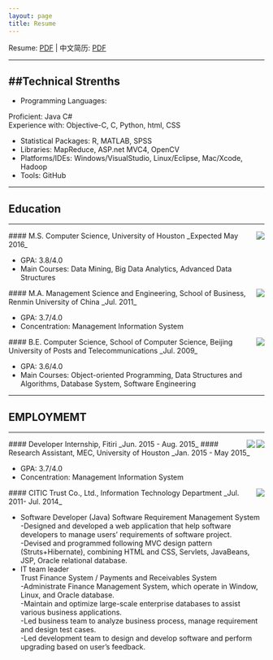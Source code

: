 ```yaml
---
layout: page
title: Resume
---
```


Resume: [PDF](http://www.yiwenshi.com/files/YiwenShi_CV.pdf) | 中文简历: [PDF](http://www.yiwenshi.com/files/YiwenShi_CV_cn.pdf)
***
##Technical Strenths
---
- Programming Languages: 

Proficient: Java C# <br>
Experience with: Objective-C, C, Python, html, CSS 

- Statistical Packages: R, MATLAB, SPSS
- Libraries: MapReduce, ASP.net MVC4, OpenCV 
- Platforms/IDEs: Windows/VisualStudio, Linux/Eclipse, Mac/Xcode, Hadoop 
- Tools: GitHub


***
## Education
---
<img align="right" src="http://yiwenshi.com/image/UH.jpg">
#### M.S. Computer Science, University of Houston	
_Expected May 2016_

- GPA: 3.8/4.0
- Main Courses: Data Mining, Big Data Analytics, Advanced Data Structures

<img align="right" src="http://yiwenshi.com/image/RUC.jpg">
#### M.A. Management Science and Engineering, School of Business, Renmin University of China
_Jul. 2011_

- GPA: 3.7/4.0
- Concentration: Management Information System

<img align="right" src="http://yiwenshi.com/image/BUPT.jpg">
#### B.E. Computer Science, School of Computer Science, Beijing University of Posts and Telecommunications
_Jul. 2009_

- GPA: 3.6/4.0
- Main Courses: Object-oriented Programming, Data Structures and Algorithms, Database System, Software Engineering

***
## EMPLOYMEMT
---
<img align="right" src="http://yiwenshi.com/image/UH.jpg">
#### Developer Internship, Fitiri
_Jun. 2015 - Aug. 2015_


<img align="right" src="http://yiwenshi.com/image/UH.jpg">
#### Research Assistant, MEC, University of Houston
_Jan. 2015 - May 2015_

- GPA: 3.7/4.0
- Concentration: Management Information System

<img align="right" src="http://yiwenshi.com/image/BUPT.jpg">
#### CITIC Trust Co., Ltd., Information Technology Department
_Jul. 2011- Jul. 2014_

- Software Developer (Java)	
Software Requirement Management System<br>
-Designed and developed a web application that help software developers to manage users’ requirements of software project.<br>
-Devised and programmed following MVC design pattern (Struts+Hibernate), combining HTML and CSS, Servlets, JavaBeans, JSP, Oracle relational database.
- IT team leader	
Trust Finance System / Payments and Receivables System<br>
-Administrate Finance Management System, which operate in Window, Linux, and Oracle database.<br>
-Maintain and optimize large-scale enterprise databases to assist various business applications.<br>
-Led business team to analyze business process, manage requirement and design test cases.<br>
-Led development team to design and develop software and perform upgrading based on user’s feedback.